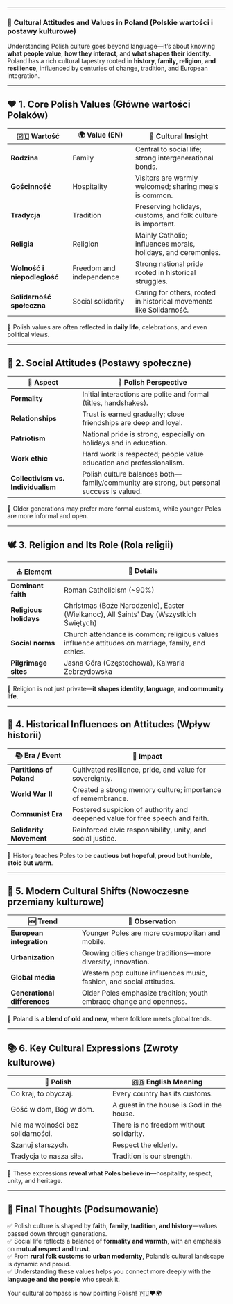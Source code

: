 
---
### 📌 **Cultural Attitudes and Values in Poland (Polskie wartości i postawy kulturowe)**

Understanding Polish culture goes beyond language—it’s about knowing **what people value**, **how they interact**, and **what shapes their identity**. Poland has a rich cultural tapestry rooted in **history, family, religion, and resilience**, influenced by centuries of change, tradition, and European integration.

---

## ❤️ **1. Core Polish Values (Główne wartości Polaków)**

|🇵🇱 **Wartość**|🌍 **Value (EN)**|📝 **Cultural Insight**|
|---|---|---|
|**Rodzina**|Family|Central to social life; strong intergenerational bonds.|
|**Gościnność**|Hospitality|Visitors are warmly welcomed; sharing meals is common.|
|**Tradycja**|Tradition|Preserving holidays, customs, and folk culture is important.|
|**Religia**|Religion|Mainly Catholic; influences morals, holidays, and ceremonies.|
|**Wolność i niepodległość**|Freedom and independence|Strong national pride rooted in historical struggles.|
|**Solidarność społeczna**|Social solidarity|Caring for others, rooted in historical movements like Solidarność.|

📌 Polish values are often reflected in **daily life**, celebrations, and even political views.

---

## 🤝 **2. Social Attitudes (Postawy społeczne)**

|🤔 **Aspect**|📝 **Polish Perspective**|
|---|---|
|**Formality**|Initial interactions are polite and formal (titles, handshakes).|
|**Relationships**|Trust is earned gradually; close friendships are deep and loyal.|
|**Patriotism**|National pride is strong, especially on holidays and in education.|
|**Work ethic**|Hard work is respected; people value education and professionalism.|
|**Collectivism vs. Individualism**|Polish culture balances both—family/community are strong, but personal success is valued.|

📌 Older generations may prefer more formal customs, while younger Poles are more informal and open.

---

## 🕊️ **3. Religion and Its Role (Rola religii)**

|⛪ **Element**|📝 **Details**|
|---|---|
|**Dominant faith**|Roman Catholicism (~90%)|
|**Religious holidays**|Christmas (Boże Narodzenie), Easter (Wielkanoc), All Saints' Day (Wszystkich Świętych)|
|**Social norms**|Church attendance is common; religious values influence attitudes on marriage, family, and ethics.|
|**Pilgrimage sites**|Jasna Góra (Częstochowa), Kalwaria Zebrzydowska|

📌 Religion is not just private—**it shapes identity, language, and community life**.

---

## 🧠 **4. Historical Influences on Attitudes (Wpływ historii)**

|📚 **Era / Event**|🧭 **Impact**|
|---|---|
|**Partitions of Poland**|Cultivated resilience, pride, and value for sovereignty.|
|**World War II**|Created a strong memory culture; importance of remembrance.|
|**Communist Era**|Fostered suspicion of authority and deepened value for free speech and faith.|
|**Solidarity Movement**|Reinforced civic responsibility, unity, and social justice.|

📌 History teaches Poles to be **cautious but hopeful**, **proud but humble**, **stoic but warm**.

---

## 🧳 **5. Modern Cultural Shifts (Nowoczesne przemiany kulturowe)**

|🆕 **Trend**|📝 **Observation**|
|---|---|
|**European integration**|Younger Poles are more cosmopolitan and mobile.|
|**Urbanization**|Growing cities change traditions—more diversity, innovation.|
|**Global media**|Western pop culture influences music, fashion, and social attitudes.|
|**Generational differences**|Older Poles emphasize tradition; youth embrace change and openness.|

📌 Poland is a **blend of old and new**, where folklore meets global trends.

---

## 📚 **6. Key Cultural Expressions (Zwroty kulturowe)**

|💬 **Polish**|🇬🇧 **English Meaning**|
|---|---|
|Co kraj, to obyczaj.|Every country has its customs.|
|Gość w dom, Bóg w dom.|A guest in the house is God in the house.|
|Nie ma wolności bez solidarności.|There is no freedom without solidarity.|
|Szanuj starszych.|Respect the elderly.|
|Tradycja to nasza siła.|Tradition is our strength.|

📌 These expressions **reveal what Poles believe in**—hospitality, respect, unity, and heritage.

---

## 🎯 **Final Thoughts (Podsumowanie)**

✅ Polish culture is shaped by **faith, family, tradition, and history**—values passed down through generations.  
✅ Social life reflects a balance of **formality and warmth**, with an emphasis on **mutual respect and trust**.  
✅ From **rural folk customs** to **urban modernity**, Poland’s cultural landscape is dynamic and proud.  
✅ Understanding these values helps you connect more deeply with the **language and the people** who speak it.

Your cultural compass is now pointing Polish! 🇵🇱❤️🌍